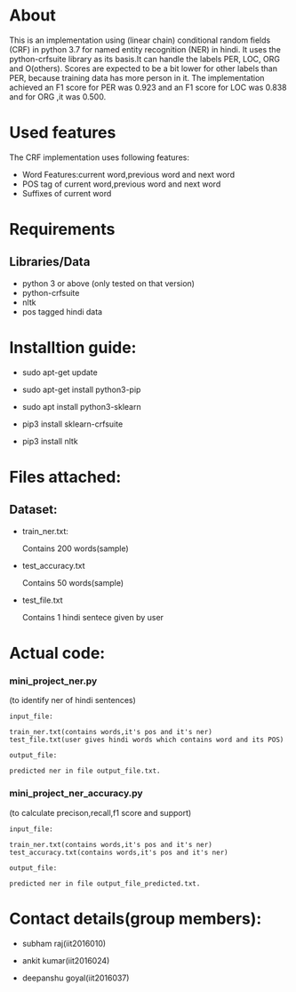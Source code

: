 # About




This is an implementation using (linear chain) conditional random fields (CRF) in python 3.7 for named entity recognition (NER) in hindi. It uses the python-crfsuite library as its basis.It can handle the labels PER, LOC, ORG and O(others). Scores are expected to be a bit lower for other labels than PER, because training data has more person in it. The implementation achieved an F1 score for PER was 0.923 and an F1 score for LOC was 0.838 and for ORG ,it was 0.500.


# Used features

The CRF implementation uses following features:

- Word Features:current word,previous word and next word
- POS tag of current word,previous word and next word
- Suffixes of current word

# Requirements

## Libraries/Data

- python 3 or above (only tested on that version)
- python-crfsuite
- nltk 
- pos tagged hindi data

# Installtion guide:

- sudo apt-get update

- sudo apt-get install python3-pip

- sudo apt install python3-sklearn

- pip3 install sklearn-crfsuite

- pip3 install nltk

# Files attached:

## Dataset:


- train_ner.txt:

	Contains 200 words(sample)

- test_accuracy.txt

	Contains 50 words(sample)

- test_file.txt

	Contains 1 hindi sentece given by user

# Actual code:

### mini_project_ner.py
(to identify ner of hindi sentences)



	input_file:
	
	train_ner.txt(contains words,it's pos and it's ner)
	test_file.txt(user gives hindi words which contains word and its POS)

	output_file:
	
	predicted ner in file output_file.txt. 

### mini_project_ner_accuracy.py
(to calculate precison,recall,f1 score and support)
	
	
	input_file:
	
	train_ner.txt(contains words,it's pos and it's ner)
	test_accuracy.txt(contains words,it's pos and it's ner)

	output_file:
	
	predicted ner in file output_file_predicted.txt.


# Contact details(group members):

- subham raj(iit2016010)

- ankit kumar(iit2016024)

- deepanshu goyal(iit2016037)
